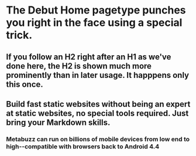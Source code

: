 # The Debut Home pagetype punches you right in the face using a special trick. 

## If you follow an H2 right after an H1 as we've done here, the H2 is shown much more prominently than in later usage. It happpens only this once.

## Build fast static websites without being an expert at static websites, no special tools required. Just bring your Markdown skills.

### Metabuzz can run on billions of mobile devices from low end to high--compatible with browsers back to Android 4.4


